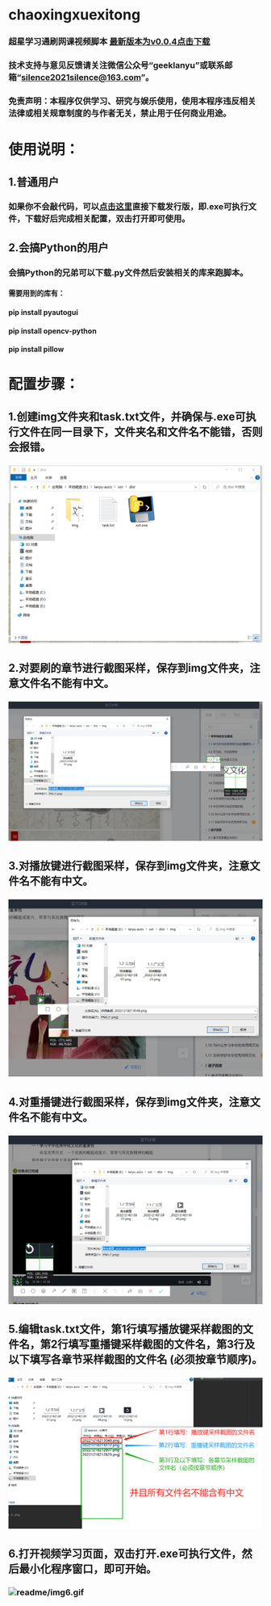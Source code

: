 # chaoxingxuexitong
### 超星学习通刷网课视频脚本 [最新版本为v0.0.4点击下载](https://www.aliyundrive.com/s/TXhHqUw8dE1)
### 技术支持与意见反馈请关注微信公众号“geeklanyu”或联系邮箱“silence2021silence@163.com”。
### 免责声明：本程序仅供学习、研究与娱乐使用，使用本程序违反相关法律或相关规章制度的与作者无关，禁止用于任何商业用途。

# 使用说明：
## 1.普通用户
### 如果你不会敲代码，可以[点击这里](https://www.aliyundrive.com/s/TXhHqUw8dE1)直接下载发行版，即.exe可执行文件，下载好后完成相关配置，双击打开即可使用。
## 2.会搞Python的用户
### 会搞Python的兄弟可以下载.py文件然后安装相关的库来跑脚本。
#### 需要用到的库有：
#### pip install pyautogui
#### pip install opencv-python
#### pip install pillow

# 配置步骤：
## 1.创建img文件夹和task.txt文件，并确保与.exe可执行文件在同一目录下，文件夹名和文件名不能错，否则会报错。
### ![readme/img1.png](readme/img1.png)
## 2.对要刷的章节进行截图采样，保存到img文件夹，注意文件名不能有中文。
### ![readme/img2.png](readme/img2.png)
## 3.对播放键进行截图采样，保存到img文件夹，注意文件名不能有中文。
### ![readme/img3.png](readme/img3.png)
## 4.对重播键进行截图采样，保存到img文件夹，注意文件名不能有中文。
### ![readme/img4.png](readme/img4.png)
## 5.编辑task.txt文件，第1行填写播放键采样截图的文件名，第2行填写重播键采样截图的文件名，第3行及以下填写各章节采样截图的文件名 (必须按章节顺序)。
### ![readme/img5.png](readme/img5.png)
## 6.打开视频学习页面，双击打开.exe可执行文件，然后最小化程序窗口，即可开始。
### ![readme/img6.gif](readme/img6.gif)
